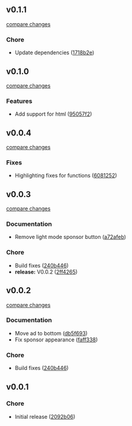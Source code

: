 
## v0.1.1

[compare changes](https://github.com/schoero/vscode-tailwindcss-syntax-highlighting/compare/v0.0.4...v0.1.1)

### Chore

- Update dependencies ([1718b2e](https://github.com/schoero/vscode-tailwindcss-syntax-highlighting/commit/1718b2e))

## v0.1.0

[compare changes](https://github.com/schoero/vscode-tailwindcss-syntax-highlighting/compare/v0.0.3...v0.1.1)

### Features

- Add support for html ([95057f2](https://github.com/schoero/vscode-tailwindcss-syntax-highlighting/commit/95057f2))

## v0.0.4

[compare changes](https://github.com/schoero/vscode-tailwindcss-syntax-highlighting/compare/v0.0.3...v0.0.4)

### Fixes

- Highlighting fixes for functions ([6081252](https://github.com/schoero/vscode-tailwindcss-syntax-highlighting/commit/6081252))

## v0.0.3

[compare changes](https://github.com/schoero/vscode-tailwindcss-syntax-highlighting/compare/v0.0.2...v0.0.3)

### Documentation

- Remove light mode sponsor button ([a72afeb](https://github.com/schoero/vscode-tailwindcss-syntax-highlighting/commit/a72afeb))

### Chore

- Build fixes ([240b446](https://github.com/schoero/vscode-tailwindcss-syntax-highlighting/commit/240b446))
- **release:** V0.0.2 ([2ff4265](https://github.com/schoero/vscode-tailwindcss-syntax-highlighting/commit/2ff4265))

## v0.0.2

[compare changes](https://github.com/schoero/vscode-tailwindcss-syntax-highlighting/compare/v0.0.1...v0.0.2)

### Documentation

- Move ad to bottom ([db5f693](https://github.com/schoero/vscode-tailwindcss-syntax-highlighting/commit/db5f693))
- Fix sponsor appearance ([faff338](https://github.com/schoero/vscode-tailwindcss-syntax-highlighting/commit/faff338))

### Chore

- Build fixes ([240b446](https://github.com/schoero/vscode-tailwindcss-syntax-highlighting/commit/240b446))

## v0.0.1

### Chore

- Initial release ([2092b06](https://github.com/schoero/vscode-tailwindcss-syntax-highlighting/commit/2092b06))
